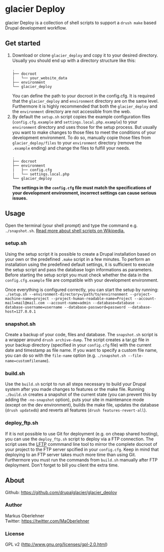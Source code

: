 # glacier Deploy
glacier Deploy is a collection of shell scripts to support a `drush make`
based Drupal development workflow.

## Get started
1. Download or clone `glacier_deploy` and copy it to your desired directory.
   Usually you should end up with a directory structure like this:
   ```
   .
   ├── docroot
   |   └── your_website_data
   ├── environment
   └── glacier_deploy
   ```
   You can define the path to your docroot in the config.cfg. It is required
   that the `glacier_deploy` and `environment` directory are on the same level.
   Furthermore it is highly recommended that both the `glacier_deploy` and the
   `environment` directory are not accessible from the web.
2. By default the `setup.sh` script copies the example configuration files
   (`config.cfg.example` and `settings.local.php.example`) to your `environment`
   directory and uses those for the setup process. But usually you want to make
   changes to those files to meet the conditions of your development
   environment. To do so, manually copie those files from `glacier_deploy/files`
   to your `environment` directory (remove the `.example` ending) and change the
   files to fulfill your needs.
   ```
   .
   ├── docroot
   ├── environment
   |   ├── config.cfg
   |   └── settings.local.php
   └── glacier_deploy
   ```
   **The settings in the `config.cfg` file must match the specifications of your
   development environment, incorrect settings can cause serious issues.**

## Usage
Open the terminal (your shell prompt) and type the command e.g. `./snapshot.sh`.
[Read more about shell scripts on Wikipedia.](https://en.wikipedia.org/wiki/Shell_script)

### setup.sh
Using the setup script it is possible to create a Drupal installation based on
your own or the predefined `.make` script in a few minutes. To perform an
installation using the predefined default settings, it is sufficient to execute
the setup script and pass the database login informations as parameters.
Before starting the setup script you must check whether the data in the
`config.cfg.example` file are compatible with your development environment.

Once everything is configured correctly, you can start the setup by running:
`./setup.sh --environment-directory=/path/to/envirnonment --project-machine-name=project --project-human-readable-name=Project --account-mail=mail@mail.com --account-name=admin --database=database --database-username=username --database-password=password --database-host=127.0.0.1`

### snapshot.sh
Create a backup of your code, files and database. The `snapshot.sh` script is a
wrapper around `drush archive-dump`. The script creates a tar.gz file in your
backup directory (specified in your `config.cfg` file) with the current date and
timestamp as file name. If you want to specify a custom file name, you can do so
with the `file-name` option (e.g. `./snapshot.sh --file-name=customfilename`).

### build.sh
Use the `build.sh` script to run all steps necessary to build your Drupal
system after you made changes to features or the make file. Running `./build.sh`
creates a snapshot of the current state (you can prevent this by adding the
`-no-snapshot` option), puts your site in maintenance mode (except on the dev
environment), builds the make file, updates the database (`drush updatedb`) and
reverts all features (`drush features-revert-all`).

### deploy_ftp.sh
If it is not possible to use Git for deployment (e.g. on cheap shared hosting),
you can use the `deploy_ftp.sh` script to deploy via a FTP connection. The
script uses the [LFTP](http://lftp.yar.ru/) commmand line tool to mirror the
complete docroot of your project to the FTP server spcified in your
`config.cfg`. Keep in mind that deploying to an FTP server takes much more time
than using Git. Furthermore you must run the commands from `build.sh` manually
after FTP deployment. Don't forget to bill you client the extra time.

## About
Github: https://github.com/drupalglacier/glacier_deploy

### Author
Markus Oberlehner  
Twitter: https://twitter.com/MaOberlehner

### License
GPL v2 (http://www.gnu.org/licenses/gpl-2.0.html)
